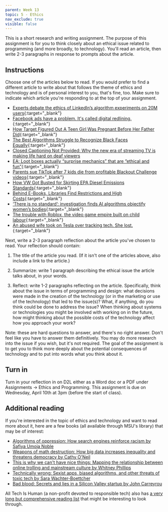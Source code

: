 ```yaml
---
parent: Week 13
topic: 5 - Ethics
nav_exclude: true
visible: false
---
```


This is a short research and writing assignment. The purpose of this assignment is for you to think closely about an ethical issue related to programming (and more broadly, to technology). You'll read an article, then write 2-3 paragraphs in response to prompts about the article.

## Instructions

Choose one of the articles below to read. If you would prefer to find a different article to write about that follows the theme of ethics and technology and is of personal interest to you, that's fine, too. Make sure to indicate which article you're responding to at the top of your assignment.

* [Experts debate the ethics of LinkedIn’s algorithm experiments on 20M users](https://arstechnica.com/tech-policy/2022/09/experts-debate-the-ethics-of-linkedins-algorithm-experiments-on-20m-users/){:target="_blank"}
* [Facebook ads have a problem. It's called digital redlining.](https://mashable.com/article/facebook-digital-redlining-ads-protected-traits-section-230){:target="_blank"}
* [How Target Figured Out A Teen Girl Was Pregnant Before Her Father Did](https://www.forbes.com/sites/kashmirhill/2012/02/16/how-target-figured-out-a-teen-girl-was-pregnant-before-her-father-did/?sh=250c14056668){:target="_blank"}
* [The Best Algorithms Struggle to Recognize Black Faces Equally](https://www.wired.com/story/best-algorithms-struggle-recognize-black-faces-equally/){:target="_blank"}
* [Closed Captioning Not Provided: Why the new era of streaming TV is making life hard on deaf viewers](https://slate.com/culture/2012/07/closed-captioning-lawsuit-netflix-faces-legal-charges-for-not-complying-with-ada-requirements.html)
* [EA: Loot boxes actually “surprise mechanics” that are “ethical and fun”](https://arstechnica.com/gaming/2019/06/ea-loot-boxes-actually-surprise-mechanics-that-are-ethical-and-fun/){:target="_blank"}
* [Parents sue TikTok after 7 kids die from profitable Blackout Challenge videos](https://arstechnica.com/tech-policy/2022/07/parents-sue-tiktok-after-7-kids-die-from-profitable-blackout-challenge-videos/){:target="_blank"}
* [How VW Got Busted for Skirting EPA Diesel Emissions Standards](https://www.caranddriver.com/news/a15352518/how-volkswagen-got-busted-for-gaming-epa-diesel-emissions-standards/){:target="_blank"}
* [Behind E-Books, Libraries Find Restrictions and High Costs](https://www.govtech.com/biz/data/behind-e-books-libraries-find-restrictions-and-high-costs){:target="_blank"}
* [‘There is no standard’: investigation finds AI algorithms objectify women’s bodies](https://www.theguardian.com/technology/2023/feb/08/biased-ai-algorithms-racy-women-bodies){:target="_blank"}
* [The trouble with Roblox, the video game empire built on child labour](https://www.theguardian.com/games/2022/jan/09/the-trouble-with-roblox-the-video-game-empire-built-on-child-labour){:target="_blank"}
* [An abused wife took on Tesla over tracking tech. She lost.](https://www.reuters.com/technology/an-abused-wife-took-tesla-over-tracking-tech-she-lost-2023-12-19/){:target="_blank"}

Next, write a 2-3 paragraph reflection about the article you've chosen to read. Your reflection should contain:

1. The title of the article you read. (If it isn't one of the articles above, also include a link to the article.)

2. Summarize: write 1 paragraph describing the ethical issue the article talks about, in your words.

3. Reflect: write 1-2 paragraphs reflecting on the article. Specifically, think about the issue in terms of programming and design: what decisions were made in the creation of the technology (or in the marketing or use of the technology) that led to the issue(s)? What, if anything, do you think could be done to address the issue? When thinking about systems or technologies you might be involved with working on in the future, how might thinking about the possible costs of the technology affect how you approach your work?

Note: these are hard questions to answer, and there's no right answer. Don't feel like you have to answer them definitively. You may do more research into the issue if you wish, but it's not required. The goal of the assignment is to get you to think more deeply about the potential consequences of technology and to put into words what you think about it.

## Turn in

Turn in your reflection in on D2L either as a Word doc or a PDF under Assignments -> Ethics and Programming. This assignment is due on Wednesday, April 10th at 3pm (before the start of class).

## Additional reading

If you're interested in the topic of ethics and technology and want to read more about it, here are a few books (all available through MSU's library) that may be of interest:

* [Algorithms of oppression: How search engines reinforce racism by Safiya Umoja Noble](https://catalog.lib.msu.edu/Record/folio.in00005682406)
* [Weapons of math destruction: How big data increases inequality and threatens democracy by Cathy O'Neil](https://catalog.lib.msu.edu/Record/folio.in00005901023)
* [This is why we can't have nice things: Mapping the relationship between online trolling and mainstream culture by Whitney Phillips](https://catalog.lib.msu.edu/Record/folio.in00005397776?sid=6056463)
* [Technically wrong: Sexist apps, biased algorithms, and other threats of toxic tech by Sara Wachter-Boettcher](https://catalog.lib.msu.edu/Record/folio.in00005692452?sid=6056503)
* [Bad blood: Secrets and lies in a Silicon Valley startup by John Carreyrou](https://catalog.lib.msu.edu/Record/folio.in00005839875?sid=6056528)

All Tech Is Human (a non-profit devoted to responsible tech) also has [a very long but comprehensive reading list](https://alltechishuman.org/all-tech-is-human-blog/responsible-tech-summer-reading-list) that might be interesting to look through. 